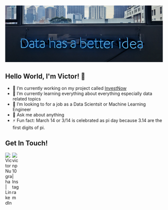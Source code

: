 ![](https://github.com/VictorNugraha/VictorNugraha/blob/main/banner.png)

## Hello World, I'm Victor! 👋



- 🔭 I’m currently working on my project called [InvestNow](https://vicnp.shinyapps.io/InvestNow/)
- 🌱 I’m currently learning everything about everything especially data related topics 
- 👯 I’m looking to for a job as a Data Scientsit or Machine Learning Engineer
- 💬 Ask me about anything
- ⚡ Fun fact: March 14 or 3/14 is celebrated as pi day because 3.14 are the first digits of pi.

## Get In Touch!

[<img align="left" alt="Victor Nugraha | LinkedIn" width="22px" src="https://cdn.jsdelivr.net/npm/simple-icons@v3/icons/linkedin.svg" />][linkedin]
[<img align="left" alt="vicnp10 | Instagram" width="22px" src="https://cdn.jsdelivr.net/npm/simple-icons@v3/icons/instagram.svg" />][instagram]

<br />

[instagram]: https://www.instagram.com/vicnp10/
[linkedin]: https://www.linkedin.com/in/victor-nugraha-baa694160/

<!--
**VictorNugraha/VictorNugraha** is a ✨ _special_ ✨ repository because its `README.md` (this file) appears on your GitHub profile.

I have 2 years plus experienced in Product role with a demonstrated history of working in B2C & B2B Company to conduct product analysis and product management, with additional Data Science certified skill from Hacktiv8 Indonesia and Algoritma Data Science School in R and Python languages to discover the hidden information in vast amount of data and develop various kinds of machine learning model.

Here are some ideas to get you started:

- 🔭 I’m currently working on ...
- 🌱 I’m currently learning ...
- 👯 I’m looking to collaborate on ...
- 🤔 I’m looking for help with ...
- 💬 Ask me about ...
- 📫 How to reach me: ...
- 😄 Pronouns: ...
- ⚡ Fun fact: ...
-->
